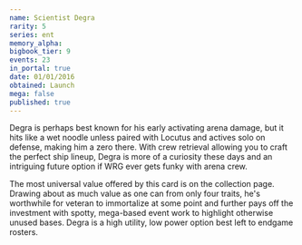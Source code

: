 ```yaml
---
name: Scientist Degra
rarity: 5
series: ent
memory_alpha:
bigbook_tier: 9
events: 23
in_portal: true
date: 01/01/2016
obtained: Launch
mega: false
published: true
---
```


Degra is perhaps best known for his early activating arena damage, but it hits like a wet noodle unless paired with Locutus and actives solo on defense, making him a zero there. With crew retrieval allowing you to craft the perfect ship lineup, Degra is more of a curiosity these days and an intriguing future option if WRG ever gets funky with arena crew.

The most universal value offered by this card is on the collection page. Drawing about as much value as one can from only four traits, he's worthwhile for veteran to immortalize at some point and further pays off the investment with spotty, mega-based event work to highlight otherwise unused bases. Degra is a high utility, low power option best left to endgame rosters.
